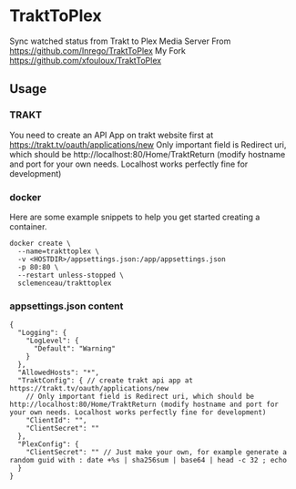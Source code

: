 # TraktToPlex
Sync watched status from Trakt to Plex Media Server
From https://github.com/Inrego/TraktToPlex
My Fork https://github.com/xfouloux/TraktToPlex

## Usage

### TRAKT
You need to create an API App on trakt website first at https://trakt.tv/oauth/applications/new
Only important field is Redirect uri, which should be http://localhost:80/Home/TraktReturn 
(modify hostname and port for your own needs. Localhost works perfectly fine for development)

### docker
Here are some example snippets to help you get started creating a container.

```
docker create \
  --name=trakttoplex \
  -v <HOSTDIR>/appsettings.json:/app/appsettings.json
  -p 80:80 \
  --restart unless-stopped \
  sclemenceau/trakttoplex
```

### appsettings.json content
```
{
  "Logging": {
    "LogLevel": {
      "Default": "Warning"
    }
  },
  "AllowedHosts": "*",
  "TraktConfig": { // create trakt api app at https://trakt.tv/oauth/applications/new
    // Only important field is Redirect uri, which should be http://localhost:80/Home/TraktReturn (modify hostname and port for your own needs. Localhost works perfectly fine for development)
    "ClientId": "",
    "ClientSecret": ""
  },
  "PlexConfig": {
    "ClientSecret": "" // Just make your own, for example generate a random guid with : date +%s | sha256sum | base64 | head -c 32 ; echo
  }
}
```